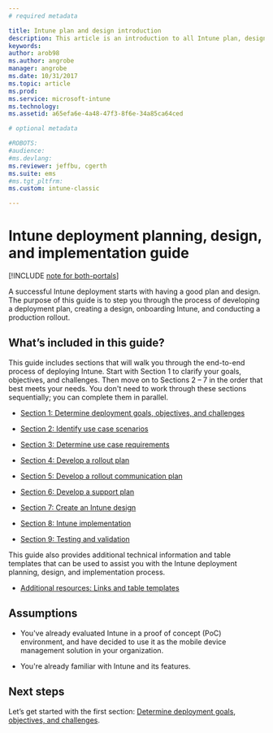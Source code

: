 ```yaml
---
# required metadata

title: Intune plan and design introduction
description: This article is an introduction to all Intune plan, design, and implementation sections. Tools to help you determine goals, use-case scenarios and requirements, create rollout and communication plans, support, testing, and validation plans.
keywords:
author: arob98
ms.author: angrobe
manager: angrobe
ms.date: 10/31/2017
ms.topic: article
ms.prod:
ms.service: microsoft-intune
ms.technology:
ms.assetid: a65efa6e-4a48-47f3-8f6e-34a85ca64ced

# optional metadata

#ROBOTS:
#audience:
#ms.devlang:
ms.reviewer: jeffbu, cgerth
ms.suite: ems
#ms.tgt_pltfrm:
ms.custom: intune-classic

---
```


# Intune deployment planning, design, and implementation guide

[!INCLUDE [note for both-portals](./includes/note-for-both-portals.md)]

A successful Intune deployment starts with having a good plan and design. The purpose of this guide is to step you through the process of developing a deployment plan, creating a design, onboarding Intune, and conducting a production rollout.

## What’s included in this guide?

This guide includes sections that will walk you through the end-to-end process of deploying Intune. Start with Section 1 to clarify your goals, objectives, and challenges. Then move on to Sections 2 – 7 in the order that best meets your needs. You don't need to work through these sections sequentially; you can complete them in parallel.

-   [Section 1: Determine deployment goals, objectives, and challenges](planning-guide-deployment-goals.md)

-   [Section 2: Identify use case scenarios](planning-guide-scenarios.md)

-   [Section 3: Determine use case requirements](planning-guide-requirements.md)

-   [Section 4: Develop a rollout plan](planning-guide-rollout-plan.md)

-   [Section 5: Develop a rollout communication plan](planning-guide-communication-plan.md)

-   [Section 6: Develop a support plan](planning-guide-support-plan.md)

-   [Section 7: Create an Intune design](planning-guide-design.md)

-   [Section 8: Intune implementation](planning-guide-onboarding.md)

-   [Section 9: Testing and validation](planning-guide-test-validation.md)

This guide also provides additional technical information and table templates that can be used to assist you with the Intune deployment planning, design, and implementation process.

-   [Additional resources: Links and table templates](planning-guide-resources.md)

## Assumptions

-   You've already evaluated Intune in a proof of concept (PoC) environment, and have decided to use it as the mobile device management solution in your organization.

-   You're already familiar with Intune and its features.

## Next steps

Let’s get started with the first section: [Determine deployment goals, objectives, and challenges](planning-guide-deployment-goals.md).
